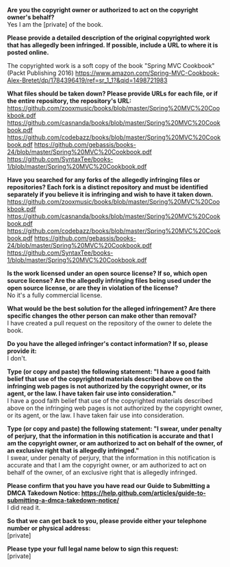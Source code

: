 **Are you the copyright owner or authorized to act on the copyright owner's behalf?**  
Yes I am the [private] of the book.

**Please provide a detailed description of the original copyrighted work that has allegedly been infringed. If possible, include a URL to where it is posted online.**  

The copyrighted work is a soft copy of the book "Spring MVC Cookbook" (Packt Publishing 2016)
https://www.amazon.com/Spring-MVC-Cookbook-Alex-Bretet/dp/1784396419/ref=sr_1_1?&qid=1498721983

**What files should be taken down? Please provide URLs for each file, or if the entire repository, the repository's URL:**  
https://github.com/zooxmusic/books/blob/master/Spring%20MVC%20Cookbook.pdf
https://github.com/casnanda/books/blob/master/Spring%20MVC%20Cookbook.pdf
https://github.com/codebazz/books/blob/master/Spring%20MVC%20Cookbook.pdf
https://github.com/gebassis/books-24/blob/master/Spring%20MVC%20Cookbook.pdf
https://github.com/SyntaxTee/books-1/blob/master/Spring%20MVC%20Cookbook.pdf

**Have you searched for any forks of the allegedly infringing files or repositories? Each fork is a distinct repository and must be identified separately if you believe it is infringing and wish to have it taken down.**  
https://github.com/zooxmusic/books/blob/master/Spring%20MVC%20Cookbook.pdf
https://github.com/casnanda/books/blob/master/Spring%20MVC%20Cookbook.pdf
https://github.com/codebazz/books/blob/master/Spring%20MVC%20Cookbook.pdf
https://github.com/gebassis/books-24/blob/master/Spring%20MVC%20Cookbook.pdf
https://github.com/SyntaxTee/books-1/blob/master/Spring%20MVC%20Cookbook.pdf

**Is the work licensed under an open source license? If so, which open source license? Are the allegedly infringing files being used under the open source license, or are they in violation of the license?**  
No it's a fully commercial license.

**What would be the best solution for the alleged infringement? Are there specific changes the other person can make other than removal?**  
I have created a pull request on the repository of the owner to delete the book.

**Do you have the alleged infringer's contact information? If so, please provide it:**  
I don't.

**Type (or copy and paste) the following statement: "I have a good faith belief that use of the copyrighted materials described above on the infringing web pages is not authorized by the copyright owner, or its agent, or the law. I have taken fair use into consideration."**  
I have a good faith belief that use of the copyrighted materials described above on the infringing web pages is not authorized by the copyright owner, or its agent, or the law. I have taken fair use into consideration.

**Type (or copy and paste) the following statement: "I swear, under penalty of perjury, that the information in this notification is accurate and that I am the copyright owner, or am authorized to act on behalf of the owner, of an exclusive right that is allegedly infringed."**  
I swear, under penalty of perjury, that the information in this notification is accurate and that I am the copyright owner, or am authorized to act on behalf of the owner, of an exclusive right that is allegedly infringed.

**Please confirm that you have you have read our Guide to Submitting a DMCA Takedown Notice: https://help.github.com/articles/guide-to-submitting-a-dmca-takedown-notice/**  
I did read it.

**So that we can get back to you, please provide either your telephone number or physical address:**  
[private]  

**Please type your full legal name below to sign this request:**  
[private]  
